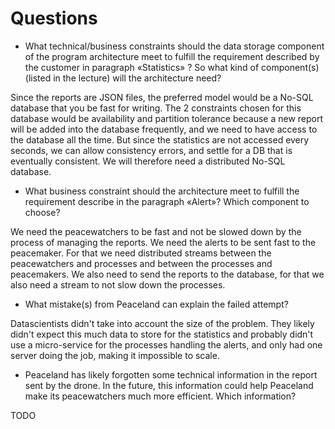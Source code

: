 # Questions
* What technical/business constraints should the data storage component of the
  program architecture meet to fulfill the requirement described by the
  customer in paragraph «Statistics» ?  So what kind of component(s) (listed in
  the lecture) will the architecture need?

Since the reports are JSON files, the preferred model would be a No-SQL
database that you be fast for writing. The 2 constraints chosen for this
database would be availability and partition tolerance because a new report
will be added into the database frequently, and we need to have access to the
database all the time. But since the statistics are not accessed every seconds,
we can allow consistency errors, and settle for a DB that is eventually
consistent. We will therefore need a distributed No-SQL database.

* What business constraint should the architecture meet to fulfill the
  requirement describe in the paragraph «Alert»? Which component to choose?

We need the peacewatchers to be fast and not be slowed down by the process of
managing the reports. We need the alerts to be sent fast to the peacemaker.
For that we need distributed streams between the peacewatchers and processes
and between the processes and peacemakers. We also need to send the reports to
the database, for that we also need a stream to not slow down the processes.

* What mistake(s) from Peaceland can explain the failed attempt?

Datascientists didn't take into account the size of the problem. They likely
didn't expect this much data to store for the statistics and probably didn't
use a micro-service for the processes handling the alerts, and only had one
server doing the job, making it impossible to scale.

* Peaceland has likely forgotten some technical information in the report sent
  by the drone. In the future, this information could help Peaceland make its
  peacewatchers much more efficient. Which information?

TODO
